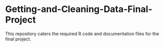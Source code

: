 # Getting-and-Cleaning-Data-Final-Project
This repository caters the required R code and documentation files for the final project.
